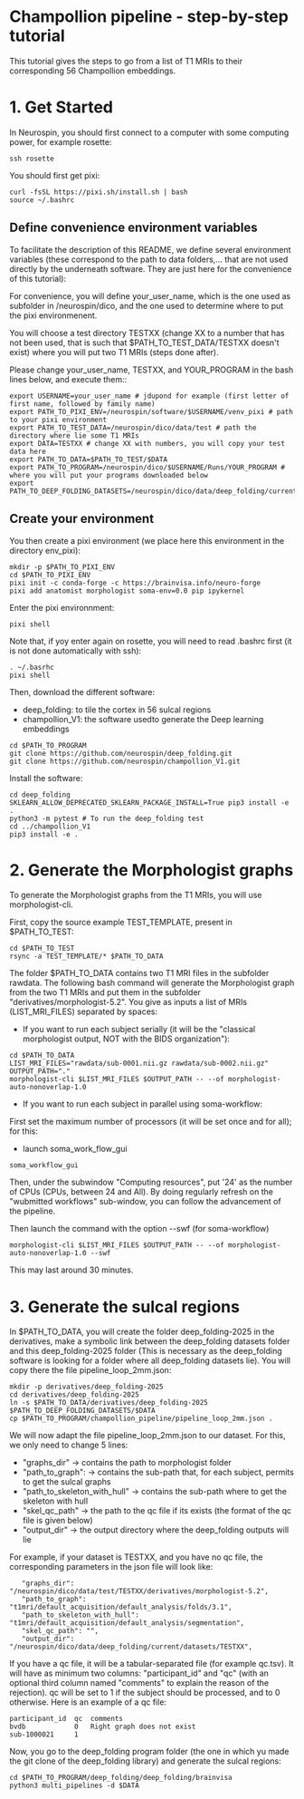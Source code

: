 # Champollion pipeline - step-by-step tutorial

This tutorial gives the steps to go from a list of T1 MRIs to their corresponding 56 Champollion embeddings.

# 1. Get Started


In Neurospin, you should first connect to a computer with some computing power, for example rosette:

```
ssh rosette
```

You should first get pixi:

```
curl -fsSL https://pixi.sh/install.sh | bash
source ~/.bashrc
```

## Define convenience environment variables

To facilitate the description of this README, we define several environment variables (these correspond to the path to data folders,... that are not used directly by the underneath software. They are just here for the convenience of this tutorial):

For convenience, you will define your_user_name, which is the one used as subfolder in /neurospin/dico, and the one used to determine where to put the pixi environmenent.

You will choose a test directory TESTXX (change XX to a number that has not been used, that is such that $PATH_TO_TEST_DATA/TESTXX doesn't exist) where you will put two T1 MRIs (steps done after).

Please change your_user_name, TESTXX, and YOUR_PROGRAM in the bash lines below, and execute them::

```
export USERNAME=your_user_name # jdupond for example (first letter of first name, followed by family name)
export PATH_TO_PIXI_ENV=/neurospin/software/$USERNAME/venv_pixi # path to your pixi environment
export PATH_TO_TEST_DATA=/neurospin/dico/data/test # path the directory where lie some T1 MRIs
export DATA=TESTXX # change XX with numbers, you will copy your test data here
export PATH_TO_DATA=$PATH_TO_TEST/$DATA
export PATH_TO_PROGRAM=/neurospin/dico/$USERNAME/Runs/YOUR_PROGRAM # where you will put your programs downloaded below
export PATH_TO_DEEP_FOLDING_DATASETS=/neurospin/dico/data/deep_folding/current/datasets
```

## Create your environment

You then create a pixi environment (we place here this environment in the directory env_pixi):

```
mkdir -p $PATH_TO_PIXI_ENV
cd $PATH_TO_PIXI_ENV
pixi init -c conda-forge -c https://brainvisa.info/neuro-forge
pixi add anatomist morphologist soma-env=0.0 pip ipykernel
```

Enter the pixi environnment:

```
pixi shell
```

Note that, if yoy enter again on rosette, you will need to read .bashrc first (it is not done automatically with ssh):

```
. ~/.basrhc
pixi shell
```

Then, download the different software:

* deep_folding: to tile the cortex in 56 sulcal regions
* champollion_V1: the software usedto generate the Deep learning embeddings

```
cd $PATH_TO_PROGRAM
git clone https://github.com/neurospin/deep_folding.git
git clone https://github.com/neurospin/champollion_V1.git
```

Install the software:

```
cd deep_folding
SKLEARN_ALLOW_DEPRECATED_SKLEARN_PACKAGE_INSTALL=True pip3 install -e .
python3 -m pytest # To run the deep_folding test
cd ../champollion_V1
pip3 install -e .
```

# 2. Generate the Morphologist graphs

To generate the Morphologist graphs from the T1 MRIs, you will use morphologist-cli.

First, copy the source example TEST_TEMPLATE, present in $PATH_TO_TEST:

```
cd $PATH_TO_TEST
rsync -a TEST_TEMPLATE/* $PATH_TO_DATA
```

The folder $PATH_TO_DATA contains two T1 MRI files in the subfolder rawdata. The following bash command will generate the Morphologist graph from the two T1 MRIs and put them in the subfolder "derivatives/morphologist-5.2". You give as inputs a list of MRIs (LIST_MRI_FILES) separated by spaces:

* If you want to run each subject serially (it will be the "classical morphologist output, NOT with the BIDS organization"):

```
cd $PATH_TO_DATA
LIST_MRI_FILES="rawdata/sub-0001.nii.gz rawdata/sub-0002.nii.gz"
OUTPUT_PATH="."
morphologist-cli $LIST_MRI_FILES $OUTPUT_PATH -- --of morphologist-auto-nonoverlap-1.0
```

* If you want to run each subject in parallel using soma-workflow:

First set the maximum number of processors (it will be set once and for all); for this:

- launch soma_work_flow_gui

```
soma_workflow_gui
```

Then, under the subwindow "Computing resources", put '24' as the number of CPUs (CPUs, between 24 and All). By doing regularly refresh on the "wubmitted workflows" sub-window, you can follow the advancement of the pipeline.

Then launch the command with the option --swf (for soma-workflow)

```
morphologist-cli $LIST_MRI_FILES $OUTPUT_PATH -- --of morphologist-auto-nonoverlap-1.0 --swf
```

This may last around 30 minutes.

# 3. Generate the sulcal regions

In $PATH_TO_DATA, you will create the folder deep_folding-2025 in the derivatives, make a symbolic link between the deep_folding datasets folder and this deep_folding-2025 folder (This is necessary as the deep_folding software is looking for a folder where all deep_folding datasets lie). You will copy there the file pipeline_loop_2mm.json:

```
mkdir -p derivatives/deep_folding-2025
cd derivatives/deep_folding-2025
ln -s $PATH_TO_DATA/derivatives/deep_folding-2025 $PATH_TO_DEEP_FOLDING_DATASETS/$DATA 
cp $PATH_TO_PROGRAM/champollion_pipeline/pipeline_loop_2mm.json .
```

We will now adapt the file pipeline_loop_2mm.json to our dataset. For this, we only need to change 5 lines:

* "graphs_dir" -> contains the path to morphologist folder
* "path_to_graph": -> contains the sub-path that, for each subject, permits to get the sulcal graphs
* "path_to_skeleton_with_hull" -> contains the sub-path where to get the skeleton with hull
* "skel_qc_path" -> the path to the qc file if its exists (the format of the qc file is given below)
* "output_dir" -> the output directory where the deep_folding outputs will lie

For example, if your dataset is TESTXX, and you have no qc file, the corresponding parameters in the json file will look like:

```
   "graphs_dir": "/neurospin/dico/data/test/TESTXX/derivatives/morphologist-5.2",
   "path_to_graph": "t1mri/default_acquisition/default_analysis/folds/3.1",
   "path_to_skeleton_with_hull": "t1mri/default_acquisition/default_analysis/segmentation",
   "skel_qc_path": "",
   "output_dir": "/neurospin/dico/data/deep_folding/current/datasets/TESTXX",
```

If you have a qc file, it will be a tabular-separated file (for example qc.tsv). It will have as minimum two columns: "participant_id" and "qc" (with an optional third column named "comments" to explain the reason of the rejection). qc will be set to 1 if the subject should be processed, and to 0 otherwise. Here is an example of a qc file:

```
participant_id	qc  comments
bvdb            0   Right graph does not exist
sub-1000021     1   
```

Now, you go to the deep_folding program folder (the one in which yu made the git clone of the deep_folding library) and generate the sulcal regions:

```
cd $PATH_TO_PROGRAM/deep_folding/deep_folding/brainvisa
python3 multi_pipelines -d $DATA
```

